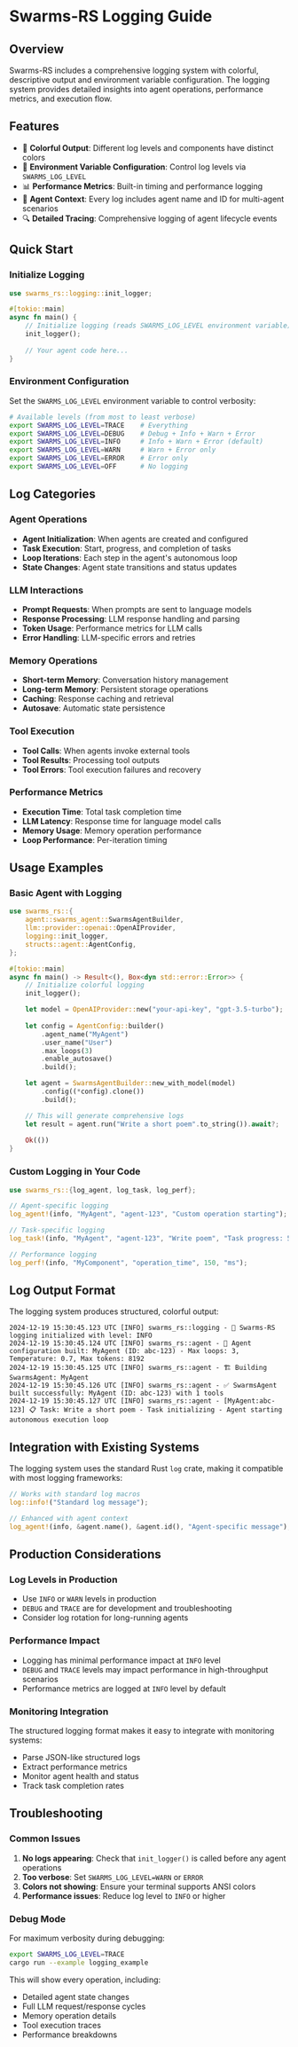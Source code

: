 # Swarms-RS Logging Guide

## Overview

Swarms-RS includes a comprehensive logging system with colorful, descriptive output and environment variable configuration. The logging system provides detailed insights into agent operations, performance metrics, and execution flow.

## Features

- 🎨 **Colorful Output**: Different log levels and components have distinct colors
- 🔧 **Environment Variable Configuration**: Control log levels via `SWARMS_LOG_LEVEL`
- 📊 **Performance Metrics**: Built-in timing and performance logging
- 🤖 **Agent Context**: Every log includes agent name and ID for multi-agent scenarios
- 🔍 **Detailed Tracing**: Comprehensive logging of agent lifecycle events

## Quick Start

### Initialize Logging

```rust
use swarms_rs::logging::init_logger;

#[tokio::main]
async fn main() {
    // Initialize logging (reads SWARMS_LOG_LEVEL environment variable)
    init_logger();
    
    // Your agent code here...
}
```

### Environment Configuration

Set the `SWARMS_LOG_LEVEL` environment variable to control verbosity:

```bash
# Available levels (from most to least verbose)
export SWARMS_LOG_LEVEL=TRACE    # Everything
export SWARMS_LOG_LEVEL=DEBUG    # Debug + Info + Warn + Error
export SWARMS_LOG_LEVEL=INFO     # Info + Warn + Error (default)
export SWARMS_LOG_LEVEL=WARN     # Warn + Error only
export SWARMS_LOG_LEVEL=ERROR    # Error only
export SWARMS_LOG_LEVEL=OFF      # No logging
```

## Log Categories

### Agent Operations
- **Agent Initialization**: When agents are created and configured
- **Task Execution**: Start, progress, and completion of tasks
- **Loop Iterations**: Each step in the agent's autonomous loop
- **State Changes**: Agent state transitions and status updates

### LLM Interactions
- **Prompt Requests**: When prompts are sent to language models
- **Response Processing**: LLM response handling and parsing
- **Token Usage**: Performance metrics for LLM calls
- **Error Handling**: LLM-specific errors and retries

### Memory Operations
- **Short-term Memory**: Conversation history management
- **Long-term Memory**: Persistent storage operations
- **Caching**: Response caching and retrieval
- **Autosave**: Automatic state persistence

### Tool Execution
- **Tool Calls**: When agents invoke external tools
- **Tool Results**: Processing tool outputs
- **Tool Errors**: Tool execution failures and recovery

### Performance Metrics
- **Execution Time**: Total task completion time
- **LLM Latency**: Response time for language model calls
- **Memory Usage**: Memory operation performance
- **Loop Performance**: Per-iteration timing

## Usage Examples

### Basic Agent with Logging

```rust
use swarms_rs::{
    agent::swarms_agent::SwarmsAgentBuilder,
    llm::provider::openai::OpenAIProvider,
    logging::init_logger,
    structs::agent::AgentConfig,
};

#[tokio::main]
async fn main() -> Result<(), Box<dyn std::error::Error>> {
    // Initialize colorful logging
    init_logger();

    let model = OpenAIProvider::new("your-api-key", "gpt-3.5-turbo");
    
    let config = AgentConfig::builder()
        .agent_name("MyAgent")
        .user_name("User")
        .max_loops(3)
        .enable_autosave()
        .build();

    let agent = SwarmsAgentBuilder::new_with_model(model)
        .config((*config).clone())
        .build();

    // This will generate comprehensive logs
    let result = agent.run("Write a short poem".to_string()).await?;
    
    Ok(())
}
```

### Custom Logging in Your Code

```rust
use swarms_rs::{log_agent, log_task, log_perf};

// Agent-specific logging
log_agent!(info, "MyAgent", "agent-123", "Custom operation starting");

// Task-specific logging
log_task!(info, "MyAgent", "agent-123", "Write poem", "Task progress: 50% complete");

// Performance logging
log_perf!(info, "MyComponent", "operation_time", 150, "ms");
```

## Log Output Format

The logging system produces structured, colorful output:

```
2024-12-19 15:30:45.123 UTC [INFO] swarms_rs::logging - 🚀 Swarms-RS logging initialized with level: INFO
2024-12-19 15:30:45.124 UTC [INFO] swarms_rs::agent - 🎯 Agent configuration built: MyAgent (ID: abc-123) - Max loops: 3, Temperature: 0.7, Max tokens: 8192
2024-12-19 15:30:45.125 UTC [INFO] swarms_rs::agent - 🏗️ Building SwarmsAgent: MyAgent
2024-12-19 15:30:45.126 UTC [INFO] swarms_rs::agent - ✅ SwarmsAgent built successfully: MyAgent (ID: abc-123) with 1 tools
2024-12-19 15:30:45.127 UTC [INFO] swarms_rs::agent - [MyAgent:abc-123] 📋 Task: Write a short poem - Task initializing - Agent starting autonomous execution loop
```

## Integration with Existing Systems

The logging system uses the standard Rust `log` crate, making it compatible with most logging frameworks:

```rust
// Works with standard log macros
log::info!("Standard log message");

// Enhanced with agent context
log_agent!(info, &agent.name(), &agent.id(), "Agent-specific message");
```

## Production Considerations

### Log Levels in Production
- Use `INFO` or `WARN` levels in production
- `DEBUG` and `TRACE` are for development and troubleshooting
- Consider log rotation for long-running agents

### Performance Impact
- Logging has minimal performance impact at `INFO` level
- `DEBUG` and `TRACE` levels may impact performance in high-throughput scenarios
- Performance metrics are logged at `INFO` level by default

### Monitoring Integration
The structured logging format makes it easy to integrate with monitoring systems:
- Parse JSON-like structured logs
- Extract performance metrics
- Monitor agent health and status
- Track task completion rates

## Troubleshooting

### Common Issues

1. **No logs appearing**: Check that `init_logger()` is called before any agent operations
2. **Too verbose**: Set `SWARMS_LOG_LEVEL=WARN` or `ERROR`
3. **Colors not showing**: Ensure your terminal supports ANSI colors
4. **Performance issues**: Reduce log level to `INFO` or higher

### Debug Mode

For maximum verbosity during debugging:

```bash
export SWARMS_LOG_LEVEL=TRACE
cargo run --example logging_example
```

This will show every operation, including:
- Detailed agent state changes
- Full LLM request/response cycles
- Memory operation details
- Tool execution traces
- Performance breakdowns
